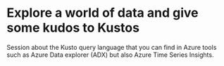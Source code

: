 # Explore a world of data and give some kudos to Kustos

Session about the Kusto query language that you can find in Azure tools such as Azure Data explorer (ADX) but also Azure Time Series Insights.

